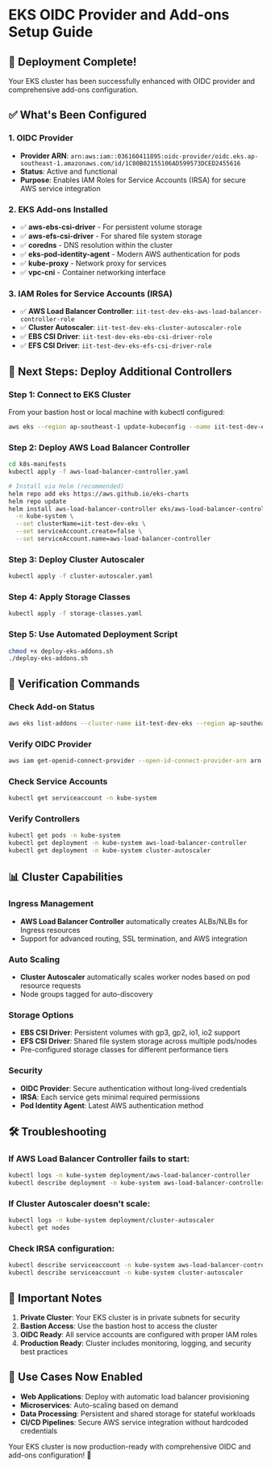 # EKS OIDC Provider and Add-ons Setup Guide

## 🎉 Deployment Complete!

Your EKS cluster has been successfully enhanced with OIDC provider and comprehensive add-ons configuration.

## ✅ What's Been Configured

### 1. OIDC Provider
- **Provider ARN**: `arn:aws:iam::036160411895:oidc-provider/oidc.eks.ap-southeast-1.amazonaws.com/id/1C00B02155106AD599573DCED2455616`
- **Status**: Active and functional
- **Purpose**: Enables IAM Roles for Service Accounts (IRSA) for secure AWS service integration

### 2. EKS Add-ons Installed
- ✅ **aws-ebs-csi-driver** - For persistent volume storage
- ✅ **aws-efs-csi-driver** - For shared file system storage
- ✅ **coredns** - DNS resolution within the cluster
- ✅ **eks-pod-identity-agent** - Modern AWS authentication for pods
- ✅ **kube-proxy** - Network proxy for services
- ✅ **vpc-cni** - Container networking interface

### 3. IAM Roles for Service Accounts (IRSA)
- ✅ **AWS Load Balancer Controller**: `iit-test-dev-eks-aws-load-balancer-controller-role`
- ✅ **Cluster Autoscaler**: `iit-test-dev-eks-cluster-autoscaler-role`
- ✅ **EBS CSI Driver**: `iit-test-dev-eks-ebs-csi-driver-role`
- ✅ **EFS CSI Driver**: `iit-test-dev-eks-efs-csi-driver-role`

## 🚀 Next Steps: Deploy Additional Controllers

### Step 1: Connect to EKS Cluster
From your bastion host or local machine with kubectl configured:
```bash
aws eks --region ap-southeast-1 update-kubeconfig --name iit-test-dev-eks
```

### Step 2: Deploy AWS Load Balancer Controller
```bash
cd k8s-manifests
kubectl apply -f aws-load-balancer-controller.yaml

# Install via Helm (recommended)
helm repo add eks https://aws.github.io/eks-charts
helm repo update
helm install aws-load-balancer-controller eks/aws-load-balancer-controller \
  -n kube-system \
  --set clusterName=iit-test-dev-eks \
  --set serviceAccount.create=false \
  --set serviceAccount.name=aws-load-balancer-controller
```

### Step 3: Deploy Cluster Autoscaler
```bash
kubectl apply -f cluster-autoscaler.yaml
```

### Step 4: Apply Storage Classes
```bash
kubectl apply -f storage-classes.yaml
```

### Step 5: Use Automated Deployment Script
```bash
chmod +x deploy-eks-addons.sh
./deploy-eks-addons.sh
```

## 🔧 Verification Commands

### Check Add-on Status
```bash
aws eks list-addons --cluster-name iit-test-dev-eks --region ap-southeast-1
```

### Verify OIDC Provider
```bash
aws iam get-openid-connect-provider --open-id-connect-provider-arn arn:aws:iam::036160411895:oidc-provider/oidc.eks.ap-southeast-1.amazonaws.com/id/1C00B02155106AD599573DCED2455616
```

### Check Service Accounts
```bash
kubectl get serviceaccount -n kube-system
```

### Verify Controllers
```bash
kubectl get pods -n kube-system
kubectl get deployment -n kube-system aws-load-balancer-controller
kubectl get deployment -n kube-system cluster-autoscaler
```

## 📊 Cluster Capabilities

### Ingress Management
- **AWS Load Balancer Controller** automatically creates ALBs/NLBs for Ingress resources
- Support for advanced routing, SSL termination, and AWS integration

### Auto Scaling
- **Cluster Autoscaler** automatically scales worker nodes based on pod resource requests
- Node groups tagged for auto-discovery

### Storage Options
- **EBS CSI Driver**: Persistent volumes with gp3, gp2, io1, io2 support
- **EFS CSI Driver**: Shared file system storage across multiple pods/nodes
- Pre-configured storage classes for different performance tiers

### Security
- **OIDC Provider**: Secure authentication without long-lived credentials
- **IRSA**: Each service gets minimal required permissions
- **Pod Identity Agent**: Latest AWS authentication method

## 🛠️ Troubleshooting

### If AWS Load Balancer Controller fails to start:
```bash
kubectl logs -n kube-system deployment/aws-load-balancer-controller
kubectl describe deployment -n kube-system aws-load-balancer-controller
```

### If Cluster Autoscaler doesn't scale:
```bash
kubectl logs -n kube-system deployment/cluster-autoscaler
kubectl get nodes
```

### Check IRSA configuration:
```bash
kubectl describe serviceaccount -n kube-system aws-load-balancer-controller
kubectl describe serviceaccount -n kube-system cluster-autoscaler
```

## 📝 Important Notes

1. **Private Cluster**: Your EKS cluster is in private subnets for security
2. **Bastion Access**: Use the bastion host to access the cluster
3. **OIDC Ready**: All service accounts are configured with proper IAM roles
4. **Production Ready**: Cluster includes monitoring, logging, and security best practices

## 🎯 Use Cases Now Enabled

- **Web Applications**: Deploy with automatic load balancer provisioning
- **Microservices**: Auto-scaling based on demand
- **Data Processing**: Persistent and shared storage for stateful workloads
- **CI/CD Pipelines**: Secure AWS service integration without hardcoded credentials

Your EKS cluster is now production-ready with comprehensive OIDC and add-ons configuration! 🚀
